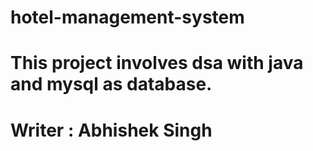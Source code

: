 # hotel-management-system
# This project involves dsa with java and mysql as database.
# Writer : Abhishek Singh
